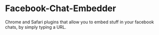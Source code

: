 Facebook-Chat-Embedder
======================

Chrome and Safari plugins that allow you to embed stuff in your facebook chats, by simply typing a URL.
